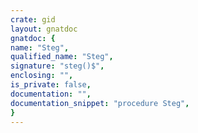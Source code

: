 ```yaml
---
crate: gid
layout: gnatdoc
gnatdoc: {
name: "Steg",
qualified_name: "Steg",
signature: "steg()$",
enclosing: "",
is_private: false,
documentation: "",
documentation_snippet: "procedure Steg",
}
---
```

